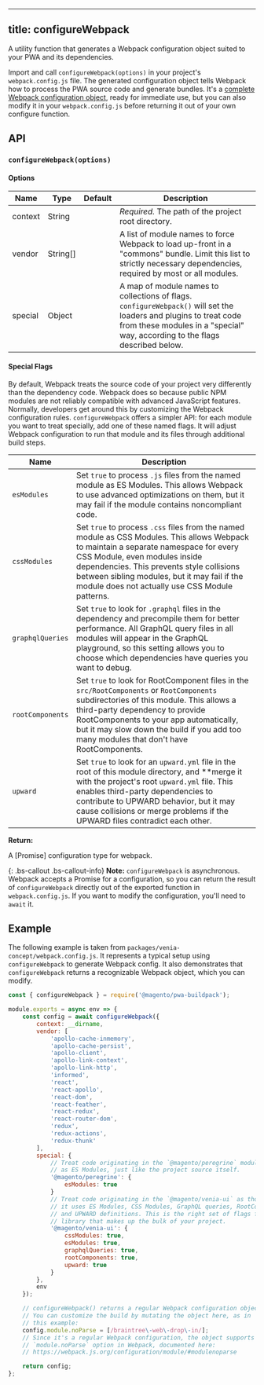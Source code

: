 <!-- TODO: This topic is part of Buildpack reference and should go under packages/pwa-devdocs/src/pwa-buildpack/reference/configure-webpack when it's done -->

---
title: configureWebpack
---

A utility function that generates a Webpack configuration object suited to your PWA and its dependencies.

Import and call `configureWebpack(options)` in your project's `webpack.config.js` file.
The generated configuration object tells Webpack how to process the PWA source code and generate bundles.
It's a [complete Webpack configuration object](https://webpack.js.org/configuration/), ready for immediate use, but you can also modify it in your `webpack.config.js` before returning it out of your own configure function.

## API

### `configureWebpack(options)`

#### Options

| Name | Type | Default | Description
| ---- | ---- | ------- | --------------
| context | String | | _Required._ The path of the project root directory.
| vendor | String[] | | A list of module names to force Webpack to load up-front in a "commons" bundle. Limit this list to strictly necessary dependencies, required by most or all modules.
| special | Object | | A map of module names to collections of flags. `configureWebpack()` will set the loaders and plugins to treat code from these modules in a "special" way, according to the flags described below.

#### Special Flags

By default, Webpack treats the source code of your project very differently than the dependency code.
Webpack does so because public NPM modules are not reliably compatible with advanced JavaScript features.
Normally, developers get around this by customizing the Webpack configuration rules.
`configureWebpack` offers a simpler API: for each module you want to treat specially, add one of these named flags.
It will adjust Webpack configuration to run that module and its files through additional build steps.

| Name | Description
| ---- | -----------
| `esModules` | Set `true` to process `.js` files from the named module as ES Modules. This allows Webpack to use advanced optimizations on them, but it may fail if the module contains noncompliant code.
| `cssModules` | Set `true` to process `.css` files from the named module as CSS Modules. This allows Webpack to maintain a separate namespace for every CSS Module, even modules inside dependencies. This prevents style collisions between sibling modules, but it may fail if the module does not actually use CSS Module patterns.
| `graphqlQueries` | Set `true` to look for `.graphql` files in the dependency and precompile them for better performance. All GraphQL query files in all modules will appear in the GraphQL playground, so this setting allows you to choose which dependencies have queries you want to debug.
| `rootComponents` | Set `true` to look for RootComponent files in the `src/RootComponents` or `RootComponents` subdirectories of this module. This allows a third-party dependency to provide RootComponents to your app automatically, but it may slow down the build if you add too many modules that don't have RootComponents.
| `upward` | Set `true` to look for an `upward.yml` file in the root of this module directory, and **merge it with the project's root `upward.yml` file. This enables third-party dependencies to contribute to UPWARD behavior, but it may cause collisions or merge problems if the UPWARD files contradict each other.

**Return:**

A [Promise] configuration type for webpack.

{: .bs-callout .bs-callout-info}
**Note:**
`configureWebpack` is asynchronous.
Webpack accepts a Promise for a configuration, so you can return the result of
`configureWebpack` directly out of the exported function in `webpack.config.js`.
If you want to modify the configuration, you'll need to `await` it.

## Example

The following example is taken from `packages/venia-concept/webpack.config.js`.
It represents a typical setup using `configureWebpack` to generate Webpack config.
It also demonstrates that `configureWebpack` returns a recognizable Webpack object, which you can modify.

```js
const { configureWebpack } = require('@magento/pwa-buildpack');

module.exports = async env => {
    const config = await configureWebpack({
        context: __dirname,
        vendor: [
            'apollo-cache-inmemory',
            'apollo-cache-persist',
            'apollo-client',
            'apollo-link-context',
            'apollo-link-http',
            'informed',
            'react',
            'react-apollo',
            'react-dom',
            'react-feather',
            'react-redux',
            'react-router-dom',
            'redux',
            'redux-actions',
            'redux-thunk'
        ],
        special: {
            // Treat code originating in the `@magento/peregrine` module
            // as ES Modules, just like the project source itself.
            '@magento/peregrine': {
                esModules: true
            }
            // Treat code originating in the `@magento/venia-ui` as though
            // it uses ES Modules, CSS Modules, GraphQL queries, RootComponents,
            // and UPWARD definitions. This is the right set of flags for a UI
            // library that makes up the bulk of your project.
            '@magento/venia-ui': {
                cssModules: true,
                esModules: true,
                graphqlQueries: true,
                rootComponents: true,
                upward: true
            }
        },
        env
    });

    // configureWebpack() returns a regular Webpack configuration object.
    // You can customize the build by mutating the object here, as in
    // this example:
    config.module.noParse = [/braintree\-web\-drop\-in/];
    // Since it's a regular Webpack configuration, the object supports the
    // `module.noParse` option in Webpack, documented here:
    // https://webpack.js.org/configuration/module/#modulenoparse

    return config;
};
```
